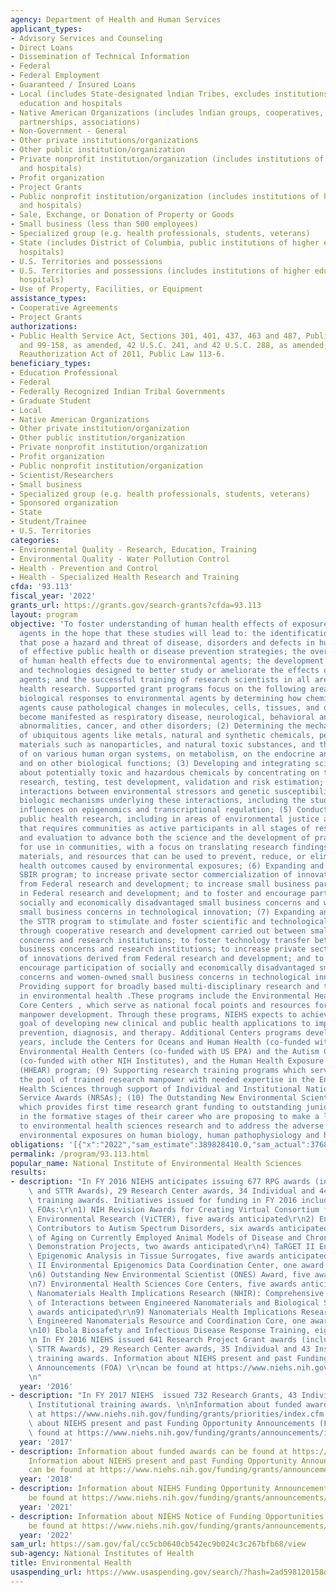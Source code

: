 ```yaml
---
agency: Department of Health and Human Services
applicant_types:
- Advisory Services and Counseling
- Direct Loans
- Dissemination of Technical Information
- Federal
- Federal Employment
- Guaranteed / Insured Loans
- Local (includes State-designated lndian Tribes, excludes institutions of higher
  education and hospitals
- Native American Organizations (includes lndian groups, cooperatives, corporations,
  partnerships, associations)
- Non-Government - General
- Other private institutions/organizations
- Other public institution/organization
- Private nonprofit institution/organization (includes institutions of higher education
  and hospitals)
- Profit organization
- Project Grants
- Public nonprofit institution/organization (includes institutions of higher education
  and hospitals)
- Sale, Exchange, or Donation of Property or Goods
- Small business (less than 500 employees)
- Specialized group (e.g. health professionals, students, veterans)
- State (includes District of Columbia, public institutions of higher education and
  hospitals)
- U.S. Territories and possessions
- U.S. Territories and possessions (includes institutions of higher education and
  hospitals)
- Use of Property, Facilities, or Equipment
assistance_types:
- Cooperative Agreements
- Project Grants
authorizations:
- Public Health Service Act, Sections 301, 401, 437, 463 and 487, Public Laws 78-410
  and 99-158, as amended, 42 U.S.C. 241, and 42 U.S.C. 288, as amended, SBIR and STTR
  Reauthorization Act of 2011, Public Law 113-6.
beneficiary_types:
- Education Professional
- Federal
- Federally Recognized Indian Tribal Governments
- Graduate Student
- Local
- Native American Organizations
- Other private institution/organization
- Other public institution/organization
- Private nonprofit institution/organization
- Profit organization
- Public nonprofit institution/organization
- Scientist/Researchers
- Small business
- Specialized group (e.g. health professionals, students, veterans)
- Sponsored organization
- State
- Student/Trainee
- U.S. Territories
categories:
- Environmental Quality - Research, Education, Training
- Environmental Quality - Water Pollution Control
- Health - Prevention and Control
- Health - Specialized Health Research and Training
cfda: '93.113'
fiscal_year: '2022'
grants_url: https://grants.gov/search-grants?cfda=93.113
layout: program
objective: 'To foster understanding of human health effects of exposure to environmental
  agents in the hope that these studies will lead to: the identification of agents
  that pose a hazard and threat of disease, disorders and defects in humans; the development
  of effective public health or disease prevention strategies; the overall improvement
  of human health effects due to environmental agents; the development of products
  and technologies designed to better study or ameliorate the effects of environmental
  agents; and the successful training of research scientists in all areas of environmental
  health research. Supported grant programs focus on the following areas: (1) Understanding
  biological responses to environmental agents by determining how chemical and physical
  agents cause pathological changes in molecules, cells, tissues, and organs, and
  become manifested as respiratory disease, neurological, behavioral and developmental
  abnormalities, cancer, and other disorders; (2) Determining the mechanisms of toxicity
  of ubiquitous agents like metals, natural and synthetic chemicals, pesticides, and
  materials such as nanoparticles, and natural toxic substances, and their effects
  of on various human organ systems, on metabolism, on the endocrine and immune systems,
  and on other biological functions; (3) Developing and integrating scientific knowledge
  about potentially toxic and hazardous chemicals by concentrating on toxicological
  research, testing, test development, validation and risk estimation; (4) Identifying
  interactions between environmental stressors and genetic susceptibility and understanding
  biologic mechanisms underlying these interactions, including the study of environmental
  influences on epigenomics and transcriptional regulation; (5) Conducting environmental
  public health research, including in areas of environmental justice and health disparities,
  that requires communities as active participants in all stages of research, dissemination,
  and evaluation to advance both the science and the development of practical materials
  for use in communities, with a focus on translating research findings into tools,
  materials, and resources that can be used to prevent, reduce, or eliminate adverse
  health outcomes caused by environmental exposures; (6) Expanding and improving the
  SBIR program; to increase private sector commercialization of innovations derived
  from Federal research and development; to increase small business participation
  in Federal research and development; and to foster and encourage participation of
  socially and economically disadvantaged small business concerns and women-owned
  small business concerns in technological innovation; (7) Expanding and improving
  the STTR program to stimulate and foster scientific and technological innovation
  through cooperative research and development carried out between small business
  concerns and research institutions; to foster technology transfer between small
  business concerns and research institutions; to increase private sector commercialization
  of innovations derived from Federal research and development; and to foster and
  encourage participation of socially and economically disadvantaged small business
  concerns and women-owned small business concerns in technological innovation; (8)
  Providing support for broadly based multi-disciplinary research and training programs
  in environmental health .These programs include the Environmental Health Sciences
  Core Centers , which serve as national focal points and resources for research and
  manpower development. Through these programs, NIEHS expects to achieve the long-range
  goal of developing new clinical and public health applications to improve disease
  prevention, diagnosis, and therapy. Additional Centers programs developed in recent
  years, include the Centers for Oceans and Human Health (co-funded with NSF), Children''s
  Environmental Health Centers (co-funded with US EPA) and the Autism Centers of Excellence
  (co-funded with other NIH Institutes), and the Human Health Exposure Analysis Resource
  (HHEAR) program; (9) Supporting research training programs which serve to increase
  the pool of trained research manpower with needed expertise in the Environmental
  Health Sciences through support of Individual and Institutional National Research
  Service Awards (NRSAs); (10) The Outstanding New Environmental Scientist Program
  which provides first time research grant funding to outstanding junior scientists
  in the formative stages of their career who are proposing to make a long term commitment
  to environmental health sciences research and to address the adverse effects on
  environmental exposures on human biology, human pathophysiology and human disease.'
obligations: '[{"x":"2022","sam_estimate":389828410.0,"sam_actual":376890590.0,"usa_spending_actual":244468433.89},{"x":"2023","sam_estimate":417528622.0,"sam_actual":0.0,"usa_spending_actual":230166664.76999995},{"x":"2024","sam_estimate":435064167.0,"sam_actual":0.0,"usa_spending_actual":63629210.05000001}]'
permalink: /program/93.113.html
popular_name: National Institute of Environmental Health Sciences
results:
- description: "In FY 2016 NIEHS anticipates issuing 677 RPG awards (including SBIR\
    \ and STTR Awards), 29 Research Center awards, 34 Individual and 44 Institutional\
    \ training awards. Initiatives issued for funding in FY 2016 include the following\
    \ FOAs:\r\n1) NIH Revision Awards for Creating Virtual Consortium for Translational-Transdisciplinary\
    \ Environmental Research (ViCTER), five awards anticipated\r\n2) Environmental\
    \ Contributors to Autism Spectrum Disorders, six awards anticipated\r\n3) Impact\
    \ of Aging on Currently Employed Animal Models of Disease and Chronic Conditions\
    \ Demonstration Projects, two awards anticipated\r\n4) TaRGET II Environmental\
    \ Epigenomic Analysis in Tissue Surrogates, five awards anticipated\r\n5) TaRGET\
    \ II Environmental Epigenomics Data Coordination Center, one award anticpated\r\
    \n6) Outstanding New Environmental Scientist (ONES) Award, five awards anticipated\r\
    \n7) Environmental Health Sciences Core Centers, five awards anticipated\r\n8)\
    \ Nanomaterials Health Implications Research (NHIR): Comprehensive Evaluation\
    \ of Interactions between Engineered Nanomaterials and Biological System, eight\
    \ awards anticipated\r\n9) Nanomaterials Health Implications Research (NHIR):\
    \ Engineered Nanomaterials Resource and Coordination Core, one award anticipated\r\
    \n10) Ebola Biosafety and Infectious Disease Response Training, eight awards anticipated\r\
    \n In FY 2016 NIEHS issued 641 Research Project Grant awards (including SBIR and\
    \ STTR Awards), 29 Research Center awards, 35 Individual and 43 Institutional\
    \ training awards. Information about NIEHS present and past Funding Opportunity\
    \ Announcements (FOA) \r\ncan be found at https://www.niehs.nih.gov/funding/grants/index.cfm.\r\
    \n"
  year: '2016'
- description: "In FY 2017 NIEHS  issued 732 Research Grants, 43 Individual and 41\
    \ Institutional training awards. \n\nInformation about funded awards can be found\
    \ at https://www.niehs.nih.gov/funding/grants/priorities/index.cfm.\n\nInformation\
    \ about NIEHS present and past Funding Opportunity Announcements (FOAs) can be\
    \ found at https://www.niehs.nih.gov/funding/grants/announcements/index.cfm"
  year: '2017'
- description: Information about funded awards can be found at https://www.niehs.nih.gov/funding/grants/priorities/index.cfm.
    Information about NIEHS present and past Funding Opportunity Announcements (FOAs)
    can be found at https://www.niehs.nih.gov/funding/grants/announcements/index.cfm
  year: '2018'
- description: Information about NIEHS Funding Opportunity Announcements (FOAs) can
    be found at https://www.niehs.nih.gov/funding/grants/announcements/index.cfm
  year: '2021'
- description: Information about NIEHS Notice of Funding Opportunities (NOFO) can
    be found at https://www.niehs.nih.gov/funding/grants/announcements/index.cfm
  year: '2022'
sam_url: https://sam.gov/fal/cc5cb0640cb542ec9b024c3c267bfb68/view
sub-agency: National Institutes of Health
title: Environmental Health
usaspending_url: https://www.usaspending.gov/search/?hash=2ad598120158d2fe76749dcee1779166
---
```

